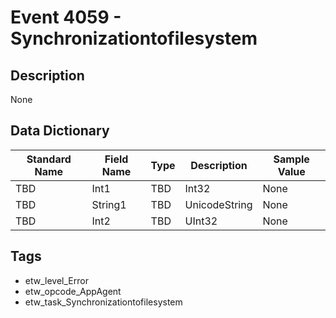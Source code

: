 # Event 4059 - Synchronizationtofilesystem

## Description
None

## Data Dictionary
|Standard Name|Field Name|Type|Description|Sample Value|
|---|---|---|---|---|
|TBD|Int1|TBD|Int32|None|None|
|TBD|String1|TBD|UnicodeString|None|None|
|TBD|Int2|TBD|UInt32|None|None|

## Tags
* etw_level_Error
* etw_opcode_AppAgent
* etw_task_Synchronizationtofilesystem